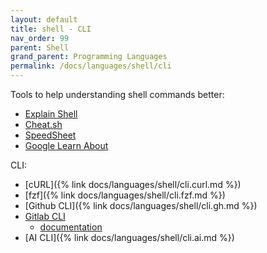 ```yaml
---
layout: default
title: shell - CLI
nav_order: 99
parent: Shell
grand_parent: Programming Languages
permalink: /docs/languages/shell/cli
---
```


Tools to help understanding shell commands better:
- [Explain Shell](https://explainshell.com/)
- [Cheat.sh](https://cheat.sh/)
- [SpeedSheet](https://speedsheet.io/)
- [Google Learn About](https://learning.google.com/experiments/learn-about)

CLI:
- [cURL]({% link docs/languages/shell/cli.curl.md %})
- [fzf]({% link docs/languages/shell/cli.fzf.md %})
- [Github CLI]({% link docs/languages/shell/cli.gh.md %})
- [Gitlab CLI](https://gitlab.com/gitlab-org/cli)
  - [documentation](https://docs.gitlab.com/ee/editor_extensions/gitlab_cli/)
- [AI CLI]({% link docs/languages/shell/cli.ai.md %})

